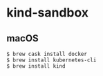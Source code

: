 # kind-sandbox

## macOS

```
$ brew cask install docker
$ brew install kubernetes-cli
$ brew install kind
```
